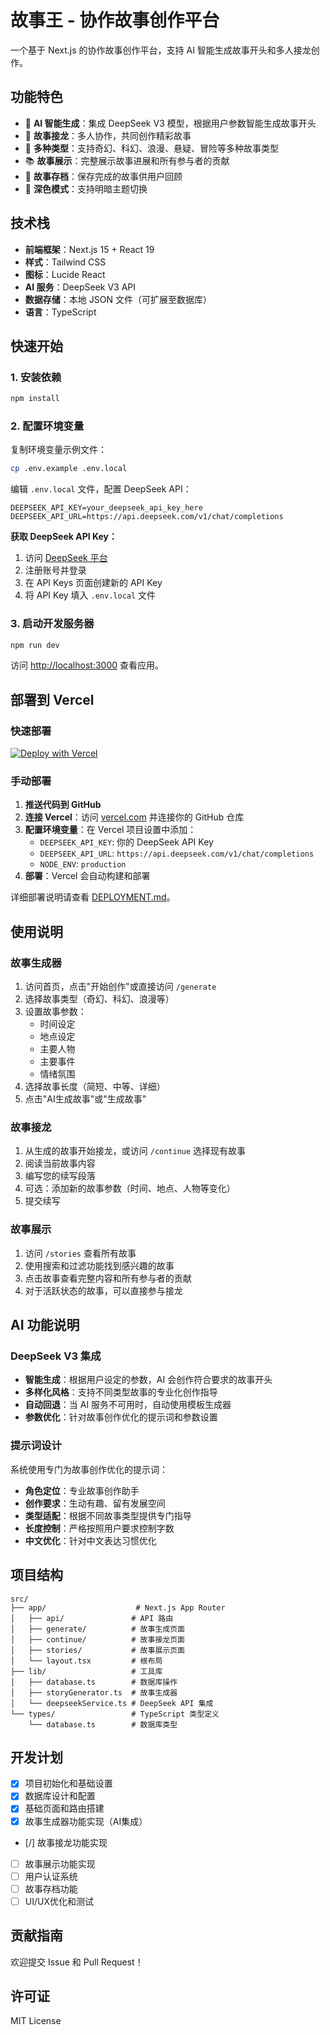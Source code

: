 # 故事王 - 协作故事创作平台

一个基于 Next.js 的协作故事创作平台，支持 AI 智能生成故事开头和多人接龙创作。

## 功能特色

- 🤖 **AI 智能生成**：集成 DeepSeek V3 模型，根据用户参数智能生成故事开头
- 📝 **故事接龙**：多人协作，共同创作精彩故事
- 🎨 **多种类型**：支持奇幻、科幻、浪漫、悬疑、冒险等多种故事类型
- 📚 **故事展示**：完整展示故事进展和所有参与者的贡献
- 💾 **故事存档**：保存完成的故事供用户回顾
- 🌙 **深色模式**：支持明暗主题切换

## 技术栈

- **前端框架**：Next.js 15 + React 19
- **样式**：Tailwind CSS
- **图标**：Lucide React
- **AI 服务**：DeepSeek V3 API
- **数据存储**：本地 JSON 文件（可扩展至数据库）
- **语言**：TypeScript

## 快速开始

### 1. 安装依赖

```bash
npm install
```

### 2. 配置环境变量

复制环境变量示例文件：

```bash
cp .env.example .env.local
```

编辑 `.env.local` 文件，配置 DeepSeek API：

```env
DEEPSEEK_API_KEY=your_deepseek_api_key_here
DEEPSEEK_API_URL=https://api.deepseek.com/v1/chat/completions
```

**获取 DeepSeek API Key：**
1. 访问 [DeepSeek 平台](https://platform.deepseek.com/)
2. 注册账号并登录
3. 在 API Keys 页面创建新的 API Key
4. 将 API Key 填入 `.env.local` 文件

### 3. 启动开发服务器

```bash
npm run dev
```

访问 [http://localhost:3000](http://localhost:3000) 查看应用。

## 部署到 Vercel

### 快速部署

[![Deploy with Vercel](https://vercel.com/button)](https://vercel.com/new/clone?repository-url=https://github.com/your-username/storyking)

### 手动部署

1. **推送代码到 GitHub**
2. **连接 Vercel**：访问 [vercel.com](https://vercel.com) 并连接你的 GitHub 仓库
3. **配置环境变量**：在 Vercel 项目设置中添加：
   - `DEEPSEEK_API_KEY`: 你的 DeepSeek API Key
   - `DEEPSEEK_API_URL`: `https://api.deepseek.com/v1/chat/completions`
   - `NODE_ENV`: `production`
4. **部署**：Vercel 会自动构建和部署

详细部署说明请查看 [DEPLOYMENT.md](./DEPLOYMENT.md)。

## 使用说明

### 故事生成器

1. 访问首页，点击"开始创作"或直接访问 `/generate`
2. 选择故事类型（奇幻、科幻、浪漫等）
3. 设置故事参数：
   - 时间设定
   - 地点设定
   - 主要人物
   - 主要事件
   - 情绪氛围
4. 选择故事长度（简短、中等、详细）
5. 点击"AI生成故事"或"生成故事"

### 故事接龙

1. 从生成的故事开始接龙，或访问 `/continue` 选择现有故事
2. 阅读当前故事内容
3. 编写您的续写段落
4. 可选：添加新的故事参数（时间、地点、人物等变化）
5. 提交续写

### 故事展示

1. 访问 `/stories` 查看所有故事
2. 使用搜索和过滤功能找到感兴趣的故事
3. 点击故事查看完整内容和所有参与者的贡献
4. 对于活跃状态的故事，可以直接参与接龙

## AI 功能说明

### DeepSeek V3 集成

- **智能生成**：根据用户设定的参数，AI 会创作符合要求的故事开头
- **多样化风格**：支持不同类型故事的专业化创作指导
- **自动回退**：当 AI 服务不可用时，自动使用模板生成器
- **参数优化**：针对故事创作优化的提示词和参数设置

### 提示词设计

系统使用专门为故事创作优化的提示词：

- **角色定位**：专业故事创作助手
- **创作要求**：生动有趣、留有发展空间
- **类型适配**：根据不同故事类型提供专门指导
- **长度控制**：严格按照用户要求控制字数
- **中文优化**：针对中文表达习惯优化

## 项目结构

```
src/
├── app/                    # Next.js App Router
│   ├── api/               # API 路由
│   ├── generate/          # 故事生成页面
│   ├── continue/          # 故事接龙页面
│   ├── stories/           # 故事展示页面
│   └── layout.tsx         # 根布局
├── lib/                   # 工具库
│   ├── database.ts        # 数据库操作
│   ├── storyGenerator.ts  # 故事生成器
│   └── deepseekService.ts # DeepSeek API 集成
└── types/                 # TypeScript 类型定义
    └── database.ts        # 数据库类型
```

## 开发计划

- [x] 项目初始化和基础设置
- [x] 数据库设计和配置
- [x] 基础页面和路由搭建
- [x] 故事生成器功能实现（AI集成）
- [/] 故事接龙功能实现
- [ ] 故事展示功能实现
- [ ] 用户认证系统
- [ ] 故事存档功能
- [ ] UI/UX优化和测试

## 贡献指南

欢迎提交 Issue 和 Pull Request！

## 许可证

MIT License
